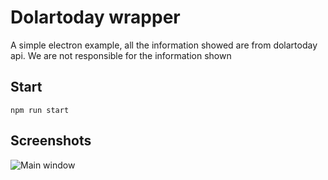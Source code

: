 # Dolartoday wrapper
A simple electron example, all the information showed are from dolartoday api.
We are not responsible for the information shown

## Start
```npm run start```

## Screenshots
![Main window](./screenshots/example.png)
